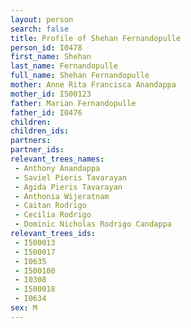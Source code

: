 ```yaml
---
layout: person
search: false
title: Profile of Shehan Fernandopulle
person_id: I0478
first_name: Shehan
last_name: Fernandopulle
full_name: Shehan Fernandopulle
mother: Anne Rita Francisca Anandappa
mother_id: I500123
father: Marian Fernandopulle
father_id: I0476
children:
children_ids:
partners:
partner_ids:
relevant_trees_names:
 - Anthony Anandappa
 - Saviel Pieris Tavarayan
 - Agida Pieris Tavarayan
 - Anthonia Wijeratnam
 - Caitan Rodrigo
 - Cecilia Rodrigo
 - Dominic Nicholas Rodrigo Candappa
relevant_trees_ids:
 - I500013
 - I500017
 - I0635
 - I500100
 - I0308
 - I500018
 - I0634
sex: M
---
```


